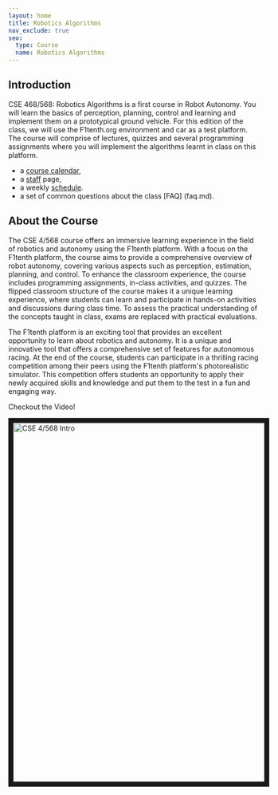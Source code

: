 ```yaml
---
layout: home
title: Robotics Algorithms
nav_exclude: true
seo:
  type: Course
  name: Robotics Algorithms
---
```


<!-- # Course Home
{: .mb-2 }
{{ site.description }}
{: .fs-6 .fw-300 }

{% if site.announcements %}
{{ site.announcements.last }}
[Announcements](announcements.md){: .btn .btn-outline .fs-3 }
{% endif %} -->

## Introduction

CSE 468/568: Robotics Algorithms is a first course in Robot Autonomy. You will learn the basics of perception, planning, control and learning and implement them on a prototypical ground vehicle. For this edition of the class, we will use the F1tenth.org environment and car as a test platform. The course will comprise of lectures, quizzes and several programming assignments where you will implement the algorithms learnt in class on this platform.

- a [course calendar](calendar.md),
- a [staff](staff.md) page,
- a weekly [schedule](schedule.md).
- a set of common questions about the class [FAQ] (faq.md). 

## About the Course

The CSE 4/568 course offers an immersive learning experience in the field of robotics and autonomy using the F1tenth platform. With a focus on the F1tenth platform, the course aims to provide a comprehensive overview of robot autonomy, covering various aspects such as perception, estimation, planning, and control. To enhance the classroom experience, the course includes programming assignments, in-class activities, and quizzes. The flipped classroom structure of the course makes it a unique learning experience, where students can learn and participate in hands-on activities and discussions during class time. To assess the practical understanding of the concepts taught in class, exams are replaced with practical evaluations.

The F1tenth platform is an exciting tool that provides an excellent opportunity to learn about robotics and autonomy. It is a unique and innovative tool that offers a comprehensive set of features for autonomous racing. At the end of the course, students can participate in a thrilling racing competition among their peers using the F1tenth platform's photorealistic simulator. This competition offers students an opportunity to apply their newly acquired skills and knowledge and put them to the test in a fun and engaging way.

Checkout the Video!

<a href="http://www.youtube.com/watch?feature=player_embedded&v=bKIgP9U7dNM
" target="_blank"><img src="http://img.youtube.com/vi/bKIgP9U7dNM/0.jpg" 
alt="CSE 4/568 Intro" width="1280" height="720" border="10" /></a>
